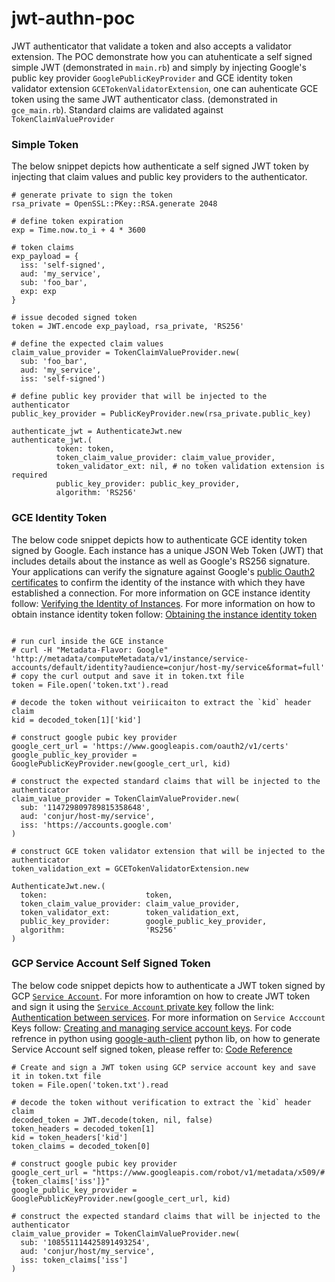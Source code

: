 # jwt-authn-poc
 JWT authenticator that validate a token and also accepts a validator extension.
 The POC demonstrate how you can atuhenticate a self signed simple JWT (demonstrated in `main.rb`) and simply by injecting Google's public key provider `GooglePublicKeyProvider` and GCE identity token validator extension `GCETokenValidatorExtension`, one can auhenticate GCE token using the same JWT authenticator class. (demonstrated in `gce_main.rb`).
 Standard claims are validated against `TokenClaimValueProvider` 
 
 
### Simple Token
The below snippet depicts how authenticate a self signed JWT token by injecting that claim values and public key providers to the authenticator.  
```
# generate private to sign the token
rsa_private = OpenSSL::PKey::RSA.generate 2048

# define token expiration
exp = Time.now.to_i + 4 * 3600

# token claims
exp_payload = { 
  iss: 'self-signed',
  aud: 'my_service',
  sub: 'foo_bar', 
  exp: exp 
}

# issue decoded signed token 
token = JWT.encode exp_payload, rsa_private, 'RS256'

# define the expected claim values
claim_value_provider = TokenClaimValueProvider.new(
  sub: 'foo_bar',
  aud: 'my_service',
  iss: 'self-signed')

# define public key provider that will be injected to the authenticator
public_key_provider = PublicKeyProvider.new(rsa_private.public_key)

authenticate_jwt = AuthenticateJwt.new
authenticate_jwt.(
          token: token,
          token_claim_value_provider: claim_value_provider,
          token_validator_ext: nil, # no token validation extension is required
          public_key_provider: public_key_provider,
          algorithm: 'RS256'
```

### GCE Identity Token
The below code snippet depicts how to authenticate GCE identity token signed by Google. Each instance has a unique JSON Web Token (JWT) that includes details about the instance as well as Google's RS256 signature. Your applications can verify the signature against Google's [public Oauth2 certificates](https://www.googleapis.com/oauth2/v1/certs) to confirm the identity of the instance with which they have established a connection.
For more information on GCE instance identity follow: [Verifying the Identity of Instances](https://cloud.google.com/compute/docs/instances/verifying-instance-identity). For more information on how to obtain instance identity token follow: [Obtaining the instance identity token](https://cloud.google.com/compute/docs/instances/verifying-instance-identity#request_signature)
```

# run curl inside the GCE instance 
# curl -H "Metadata-Flavor: Google" 'http://metadata/computeMetadata/v1/instance/service-accounts/default/identity?audience=conjur/host-my/service&format=full'
# copy the curl output and save it in token.txt file
token = File.open('token.txt').read

# decode the token without veiriicaiton to extract the `kid` header claim
kid = decoded_token[1]['kid']

# construct google pubic key provider
google_cert_url = 'https://www.googleapis.com/oauth2/v1/certs'
google_public_key_provider = GooglePublicKeyProvider.new(google_cert_url, kid)

# construct the expected standard claims that will be injected to the authenticator
claim_value_provider = TokenClaimValueProvider.new(
  sub: '114729809789815358648',
  aud: 'conjur/host-my/service',
  iss: 'https://accounts.google.com'
)

# construct GCE token validator extension that will be injected to the authenticator
token_validation_ext = GCETokenValidatorExtension.new

AuthenticateJwt.new.(
  token:                      token,
  token_claim_value_provider: claim_value_provider,
  token_validator_ext:        token_validation_ext,
  public_key_provider:        google_public_key_provider,
  algorithm:                  'RS256'
)
```

### GCP Service Account Self Signed Token
The below code snippet depicts how to authenticate a JWT token signed by GCP [`Service Account`](https://cloud.google.com/iam/docs/understanding-service-accounts).
For more inforamtion on how to create JWT token and sign it using the [`Service Account` private key](https://cloud.google.com/iam/docs/understanding-service-accounts#managing_service_account_keys) follow the link:
[Authentication between services](https://cloud.google.com/endpoints/docs/openapi/service-account-authentication).
For more information on `Service Acccount` Keys follow: [Creating and managing service account keys](https://cloud.google.com/iam/docs/creating-managing-service-account-keys). For code refrence in python using [google-auth-client](https://github.com/googleapis/google-auth-library-python) python lib, on how to generate Service Account self signed token, please reffer to: [Code Reference](https://github.com/eranha/jwt-authn-poc/blob/master/issue_sa_token.py)
```
# Create and sign a JWT token using GCP service account key and save it in token.txt file
token = File.open('token.txt').read

# decode the token without verification to extract the `kid` header claim
decoded_token = JWT.decode(token, nil, false)
token_headers = decoded_token[1]
kid = token_headers['kid']
token_claims = decoded_token[0]

# construct google pubic key provider
google_cert_url = "https://www.googleapis.com/robot/v1/metadata/x509/#{token_claims['iss']}"
google_public_key_provider = GooglePublicKeyProvider.new(google_cert_url, kid)

# construct the expected standard claims that will be injected to the authenticator
claim_value_provider = TokenClaimValueProvider.new(
  sub: '108551114425891493254',
  aud: 'conjur/host/my_service',
  iss: token_claims['iss']
)
```
